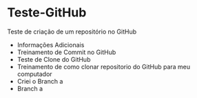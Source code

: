 # Teste-GitHub
Teste de criação de um repositório no GitHub
* Informações Adicionais
* Treinamento de Commit no GitHub
* Teste de Clone do GitHub
* Treinamento de como clonar repositorio do GitHub para meu computador
* Criei o Branch a
* Branch a

